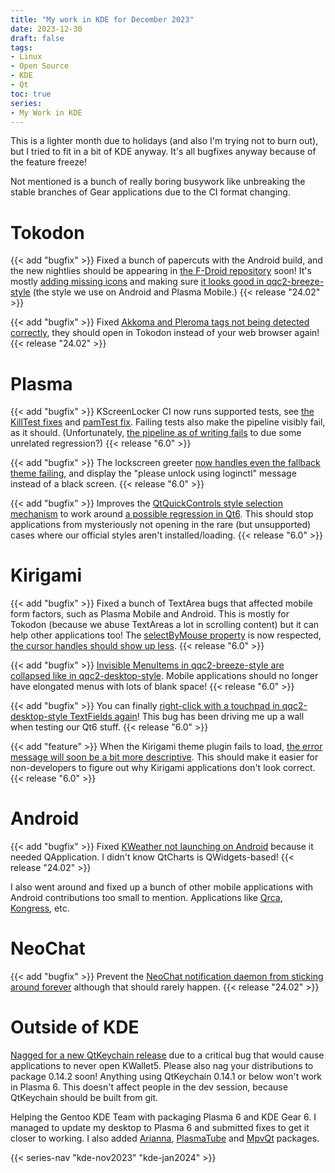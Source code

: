 ```yaml
---
title: "My work in KDE for December 2023"
date: 2023-12-30
draft: false
tags:
- Linux
- Open Source
- KDE
- Qt
toc: true
series:
- My Work in KDE
---
```


This is a lighter month due to holidays (and also I'm trying not to burn out), but I tried to fit in a bit of KDE anyway. It's all bugfixes anyway because of the feature freeze!

Not mentioned is a bunch of really boring busywork like unbreaking the stable branches of Gear applications due to the CI format changing.

# Tokodon

{{< add "bugfix" >}} Fixed a bunch of papercuts with the Android build, and the new nightlies should be appearing in [the F-Droid repository](https://community.kde.org/Android/F-Droid) soon! It's mostly [adding missing icons](https://invent.kde.org/network/tokodon/-/commit/59b14bff049eaa52f906274de2a2eb4792a3242b) and making sure [it looks good in qqc2-breeze-style](https://invent.kde.org/network/tokodon/-/commit/6149b58c4f3b407e6166a223542a2b6e744f0959) (the style we use on Android and Plasma Mobile.) {{< release "24.02" >}}

{{< add "bugfix" >}} Fixed [Akkoma and Pleroma tags not being detected correctly](https://invent.kde.org/network/tokodon/-/commit/8b98d9f0a7e897bcff0a5ff8d1b03d52f97b1a4e), they should open in Tokodon instead of your web browser again! {{< release "24.02" >}}

# Plasma

{{< add "bugfix" >}} KScreenLocker CI now runs supported tests, see [the KillTest fixes](https://invent.kde.org/plasma/kscreenlocker/-/merge_requests/191) and [pamTest fix](https://invent.kde.org/plasma/kscreenlocker/-/merge_requests/192). Failing tests also make the pipeline visibly fail, as it should. (Unfortunately, [the pipeline as of writing fails](https://invent.kde.org/plasma/kscreenlocker/-/jobs/1468399) to due some unrelated regression?) {{< release "6.0" >}}

{{< add "bugfix" >}} The lockscreen greeter [now handles even the fallback theme failing](https://invent.kde.org/plasma/kscreenlocker/-/merge_requests/193), and display the "please unlock using loginctl" message instead of a black screen. {{< release "6.0" >}}

{{< add "bugfix" >}} Improves the [QtQuickControls style selection mechanism](https://invent.kde.org/plasma/plasma-integration/-/merge_requests/126) to work around [a possible regression in Qt6](https://bugreports.qt.io/browse/QTBUG-120194). This should stop applications from mysteriously not opening in the rare (but unsupported) cases where our official styles aren't installed/loading. {{< release "6.0" >}}

# Kirigami

{{< add "bugfix" >}} Fixed a bunch of TextArea bugs that affected mobile form factors, such as Plasma Mobile and Android. This is mostly for Tokodon (because we abuse TextAreas a lot in scrolling content) but it can help other applications too! The [selectByMouse property](https://invent.kde.org/plasma/qqc2-breeze-style/-/merge_requests/86) is now respected, [the cursor handles should show up less](https://invent.kde.org/plasma/qqc2-breeze-style/-/merge_requests/87). {{< release "6.0" >}}

{{< add "bugfix" >}} [Invisible MenuItems in qqc2-breeze-style are collapsed like in qqc2-desktop-style](https://invent.kde.org/plasma/qqc2-breeze-style/-/merge_requests/88). Mobile applications should no longer have elongated menus with lots of blank space! {{< release "6.0" >}}

{{< add "bugfix" >}} You can finally [right-click with a touchpad in qqc2-desktop-style TextFields again](https://invent.kde.org/frameworks/qqc2-desktop-style/-/merge_requests/337)! This bug has been driving me up a wall when testing our Qt6 stuff. {{< release "6.0" >}}

{{< add "feature" >}} When the Kirigami theme plugin fails to load, [the error message will soon be a bit more descriptive](https://invent.kde.org/frameworks/kirigami/-/merge_requests/1411). This should make it easier for non-developers to figure out why Kirigami applications don't look correct. {{< release "6.0" >}}

# Android

{{< add "bugfix" >}} Fixed [KWeather not launching on Android](https://invent.kde.org/utilities/kweather/-/merge_requests/97) because it needed QApplication. I didn't know QtCharts is QWidgets-based! {{< release "24.02" >}}

I also went around and fixed up a bunch of other mobile applications with Android contributions too small to mention. Applications like [Qrca](https://invent.kde.org/utilities/qrca), [Kongress](https://invent.kde.org/utilities/kongress), etc.

# NeoChat

{{< add "bugfix" >}} Prevent the [NeoChat notification daemon from sticking around forever](https://invent.kde.org/network/neochat/-/merge_requests/1486) although that should rarely happen. {{< release "24.02" >}}

# Outside of KDE

[Nagged for a new QtKeychain release](https://github.com/frankosterfeld/qtkeychain/issues/244) due to a critical bug that would cause applications to never open KWallet5. Please also nag your distributions to package 0.14.2 soon! Anything using QtKeychain 0.14.1 or below won't work in Plasma 6. This doesn't affect people in the dev session, because QtKeychain should be built from git.

Helping the Gentoo KDE Team with packaging Plasma 6 and KDE Gear 6. I managed to update my desktop to Plasma 6 and submitted fixes to get it closer to working. I also added [Arianna](https://github.com/gentoo/kde/pull/954), [PlasmaTube](https://github.com/gentoo/kde/pull/952) and [MpvQt](https://github.com/gentoo/kde/pull/945) packages.

{{< series-nav "kde-nov2023" "kde-jan2024" >}}

